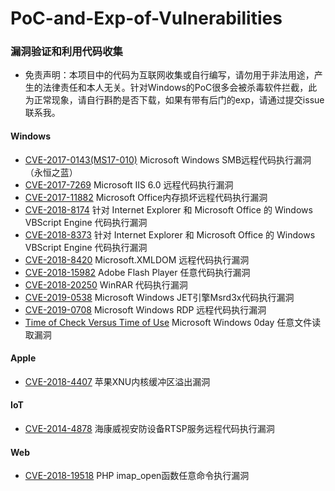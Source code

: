 # PoC-and-Exp-of-Vulnerabilities
### 漏洞验证和利用代码收集
- 免责声明：本项目中的代码为互联网收集或自行编写，请勿用于非法用途，产生的法律责任和本人无关。针对Windows的PoC很多会被杀毒软件拦截，此为正常现象，请自行斟酌是否下载，如果有带有后门的exp，请通过提交issue联系我。
#### Windows
- [CVE-2017-0143(MS17-010)](https://github.com/wrlu/PoC-and-Exp-of-Vulnerabilities/tree/master/CVE-2017-0143(MS17-010)) Microsoft Windows SMB远程代码执行漏洞（永恒之蓝）
- [CVE-2017-7269](https://github.com/wrlu/PoC-and-Exp-of-Vulnerabilities/tree/master/CVE-2017-7269) Microsoft IIS 6.0 远程代码执行漏洞
- [CVE-2017-11882](https://github.com/wrlu/PoC-and-Exp-of-Vulnerabilities/tree/master/CVE-2017-11882) Microsoft Office内存损坏远程代码执行漏洞
- [CVE-2018-8174](https://github.com/wrlu/PoC-and-Exp-of-Vulnerabilities/tree/master/CVE-2018-8174) 针对 Internet Explorer 和 Microsoft Office 的 Windows VBScript Engine 代码执行漏洞
- [CVE-2018-8373](https://github.com/wrlu/PoC-and-Exp-of-Vulnerabilities/tree/master/CVE-2018-8373) 针对 Internet Explorer 和 Microsoft Office 的 Windows VBScript Engine 代码执行漏洞
- [CVE-2018-8420](https://github.com/wrlu/PoC-and-Exp-of-Vulnerabilities/tree/master/CVE-2018-8420) Microsoft.XMLDOM 远程代码执行漏洞
- [CVE-2018-15982](https://github.com/wrlu/PoC-and-Exp-of-Vulnerabilities/tree/master/CVE-2018-15982) Adobe Flash Player 任意代码执行漏洞
- [CVE-2018-20250](https://github.com/wrlu/PoC-and-Exp-of-Vulnerabilities/tree/master/CVE-2018-20250) WinRAR 代码执行漏洞
- [CVE-2019-0538](https://github.com/wrlu/PoC-and-Exp-of-Vulnerabilities/tree/master/CVE-2019-0538) Microsoft Windows JET引擎Msrd3x代码执行漏洞
- [CVE-2019-0708](https://github.com/wrlu/PoC-and-Exp-of-Vulnerabilities/tree/master/CVE-2019-0708) Microsoft Windows RDP 远程代码执行漏洞
- [Time of Check Versus Time of Use](https://github.com/wrlu/PoC-and-Exp-of-Vulnerabilities/tree/master/Windows-TOCTOU) Microsoft Windows 0day 任意文件读取漏洞

#### Apple
- [CVE-2018-4407](https://github.com/wrlu/PoC-and-Exp-of-Vulnerabilities/tree/master/CVE-2018-4407) 苹果XNU内核缓冲区溢出漏洞
#### IoT
- [CVE-2014-4878](https://github.com/wrlu/PoC-and-Exp-of-Vulnerabilities/tree/master/CVE-2014-4878) 海康威视安防设备RTSP服务远程代码执行漏洞
#### Web
- [CVE-2018-19518](https://github.com/wrlu/PoC-and-Exp-of-Vulnerabilities/tree/master/CVE-2018-19518) PHP imap_open函数任意命令执行漏洞

